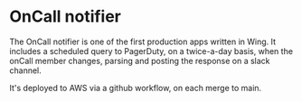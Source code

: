 # OnCall notifier

The OnCall notifier is one of the first production apps written in Wing.
It includes a scheduled query to PagerDuty, on a twice-a-day basis, when the onCall member changes, parsing and posting the response on a slack channel.

It's deployed to AWS via a github workflow, on each merge to main.
